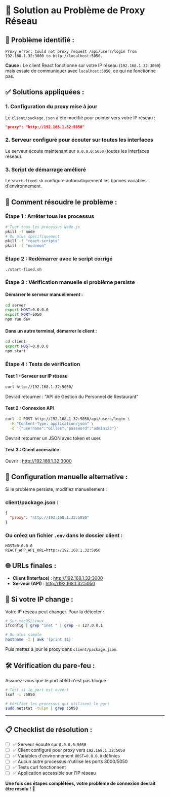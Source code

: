 # 🔧 Solution au Problème de Proxy Réseau

## 🚨 **Problème identifié :**

```
Proxy error: Could not proxy request /api/users/login from 192.168.1.32:3000 to http://localhost:5050.
```

**Cause :** Le client React fonctionne sur votre IP réseau (`192.168.1.32:3000`) mais essaie de communiquer avec `localhost:5050`, ce qui ne fonctionne pas.

## ✅ **Solutions appliquées :**

### 1. **Configuration du proxy mise à jour**
Le `client/package.json` a été modifié pour pointer vers votre IP réseau :
```json
"proxy": "http://192.168.1.32:5050"
```

### 2. **Serveur configuré pour écouter sur toutes les interfaces**
Le serveur écoute maintenant sur `0.0.0.0:5050` (toutes les interfaces réseau).

### 3. **Script de démarrage amélioré**
Le `start-fixed.sh` configure automatiquement les bonnes variables d'environnement.

## 🚀 **Comment résoudre le problème :**

### **Étape 1 : Arrêter tous les processus**
```bash
# Tuer tous les processus Node.js
pkill -f node
# Ou plus spécifiquement
pkill -f "react-scripts"
pkill -f "nodemon"
```

### **Étape 2 : Redémarrer avec le script corrigé**
```bash
./start-fixed.sh
```

### **Étape 3 : Vérification manuelle si problème persiste**

#### **Démarrer le serveur manuellement :**
```bash
cd server
export HOST=0.0.0.0
export PORT=5050
npm run dev
```

#### **Dans un autre terminal, démarrer le client :**
```bash
cd client
export HOST=0.0.0.0
npm start
```

### **Étape 4 : Tests de vérification**

#### **Test 1 : Serveur sur IP réseau**
```bash
curl http://192.168.1.32:5050/
```
Devrait retourner : "API de Gestion du Personnel de Restaurant"

#### **Test 2 : Connexion API**
```bash
curl -X POST http://192.168.1.32:5050/api/users/login \
  -H "Content-Type: application/json" \
  -d '{"username":"Gilles","password":"admin123"}'
```
Devrait retourner un JSON avec token et user.

#### **Test 3 : Client accessible**
Ouvrir : http://192.168.1.32:3000

## 🔧 **Configuration manuelle alternative :**

Si le problème persiste, modifiez manuellement :

### **client/package.json :**
```json
{
  "proxy": "http://192.168.1.32:5050"
}
```

### **Ou créez un fichier `.env` dans le dossier client :**
```
HOST=0.0.0.0
REACT_APP_API_URL=http://192.168.1.32:5050
```

## 🌐 **URLs finales :**
- **Client (Interface)** : http://192.168.1.32:3000
- **Serveur (API)** : http://192.168.1.32:5050

## 🚨 **Si votre IP change :**

Votre IP réseau peut changer. Pour la détecter :
```bash
# Sur macOS/Linux
ifconfig | grep "inet " | grep -v 127.0.0.1

# Ou plus simple
hostname -I | awk '{print $1}'
```

Puis mettez à jour le proxy dans `client/package.json`.

## 🛠️ **Vérification du pare-feu :**

Assurez-vous que le port 5050 n'est pas bloqué :
```bash
# Test si le port est ouvert
lsof -i :5050

# Vérifier les processus qui utilisent le port
sudo netstat -tulpn | grep :5050
```

---

## 📋 **Checklist de résolution :**

- [ ] ✅ Serveur écoute sur `0.0.0.0:5050`
- [ ] ✅ Client configuré pour proxy vers `192.168.1.32:5050`
- [ ] ✅ Variables d'environnement `HOST=0.0.0.0` définies
- [ ] ✅ Aucun autre processus n'utilise les ports 3000/5050
- [ ] ✅ Tests curl fonctionnent
- [ ] ✅ Application accessible sur l'IP réseau

**Une fois ces étapes complétées, votre problème de connexion devrait être résolu !** 🎉 
